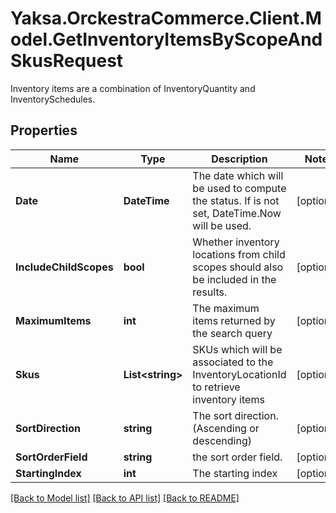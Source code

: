 # Yaksa.OrckestraCommerce.Client.Model.GetInventoryItemsByScopeAndSkusRequest
Inventory items are a combination of InventoryQuantity and InventorySchedules.

## Properties

Name | Type | Description | Notes
------------ | ------------- | ------------- | -------------
**Date** | **DateTime** | The date which will be used to compute the status. If is not set, DateTime.Now will be used. | [optional] 
**IncludeChildScopes** | **bool** | Whether inventory locations from child scopes should also be included in the results. | [optional] 
**MaximumItems** | **int** | The maximum items returned by the search query | [optional] 
**Skus** | **List&lt;string&gt;** | SKUs which will be associated to the InventoryLocationId to retrieve inventory items | [optional] 
**SortDirection** | **string** | The sort direction. (Ascending or descending) | [optional] 
**SortOrderField** | **string** | the sort order field. | [optional] 
**StartingIndex** | **int** | The starting index | [optional] 

[[Back to Model list]](../README.md#documentation-for-models) [[Back to API list]](../README.md#documentation-for-api-endpoints) [[Back to README]](../README.md)

